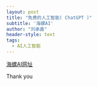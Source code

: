 ```yaml
---
layout: post
title: "免费的人工智能( ChatGPT )"
subtitle: '海螺AI'
author: "刘承鑫"
header-style: text
tags:
  - AI人工智能
---
```


[海螺AI网址](http://hailuoai.com)


Thank you
